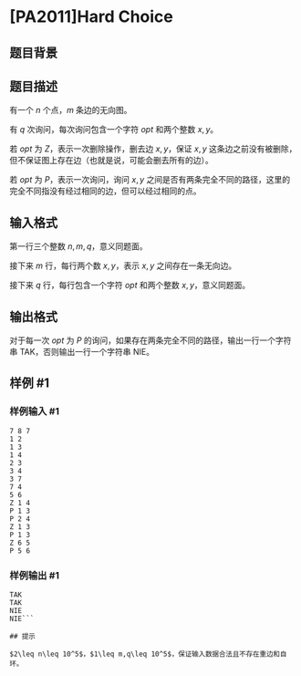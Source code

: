 # [PA2011]Hard Choice

## 题目背景



## 题目描述

有一个 $n$ 个点，$m$ 条边的无向图。

有 $q$ 次询问，每次询问包含一个字符 $opt$ 和两个整数 $x,y$。

若 $opt$ 为 $Z$，表示一次删除操作，删去边 $x,y$，保证 $x,y$ 这条边之前没有被删除，但不保证图上存在边（也就是说，可能会删去所有的边）。

若 $opt$ 为 $P$，表示一次询问，询问 $x,y$ 之间是否有两条完全不同的路径，这里的完全不同指没有经过相同的边，但可以经过相同的点。

## 输入格式

第一行三个整数 $n,m,q$，意义同题面。

接下来 $m$ 行，每行两个数 $x,y$，表示 $x,y$ 之间存在一条无向边。

接下来 $q$ 行，每行包含一个字符 $opt$ 和两个整数 $x,y$，意义同题面。



## 输出格式

对于每一次 $opt$ 为 $P$ 的询问，如果存在两条完全不同的路径，输出一行一个字符串 TAK，否则输出一行一个字符串 NIE。

## 样例 #1

### 样例输入 #1
```
7 8 7
1 2
1 3
1 4
2 3
3 4
3 7
7 4
5 6
Z 1 4
P 1 3
P 2 4
Z 1 3
P 1 3
Z 6 5
P 5 6
```

### 样例输出 #1

```
TAK
TAK
NIE
NIE```

## 提示

$2\leq n\leq 10^5$，$1\leq m,q\leq 10^5$，保证输入数据合法且不存在重边和自环。
